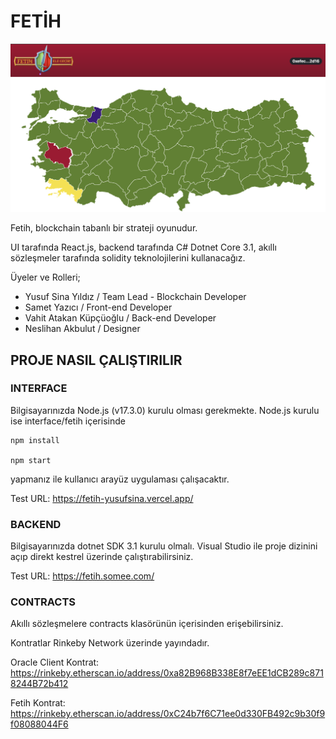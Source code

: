 # FETİH

![Map Image](ss1.png)

Fetih, blockchain tabanlı bir strateji oyunudur.

UI tarafında React.js, backend tarafında C# Dotnet Core 3.1, akıllı sözleşmeler tarafında solidity teknolojilerini kullanacağız.

Üyeler ve Rolleri;

- Yusuf Sina Yıldız / Team Lead - Blockchain Developer
- Samet Yazıcı / Front-end Developer
- Vahit Atakan Küpçüoğlu / Back-end Developer
- Neslihan Akbulut / Designer

## PROJE NASIL ÇALIŞTIRILIR

### INTERFACE

Bilgisayarınızda Node.js (v17.3.0) kurulu olması gerekmekte. Node.js kurulu ise interface/fetih içerisinde

    npm install

    npm start

yapmanız ile kullanıcı arayüz uygulaması çalışacaktır.

Test URL: https://fetih-yusufsina.vercel.app/

### BACKEND

Bilgisayarınızda dotnet SDK 3.1 kurulu olmalı. Visual Studio ile proje dizinini açıp direkt kestrel üzerinde çalıştırabilirsiniz.

Test URL: https://fetih.somee.com/

### CONTRACTS

Akıllı sözleşmelere contracts klasörünün içerisinden erişebilirsiniz.

Kontratlar Rinkeby Network üzerinde yayındadır. 

Oracle Client Kontrat: https://rinkeby.etherscan.io/address/0xa82B968B338E8f7eEE1dCB289c8718244B72b412

Fetih Kontrat: https://rinkeby.etherscan.io/address/0xC24b7f6C71ee0d330FB492c9b30f9f08088044F6
